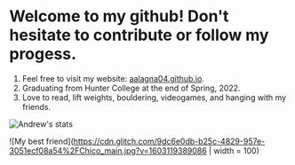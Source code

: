 # Welcome to my github! Don't hesitate to contribute or follow my progess.


1. Feel free to visit my website: [aalagna04.github.io](https://aalagna04.github.io/).
2. Graduating from Hunter College at the end of Spring, 2022.
3. Love to read, lift weights, bouldering, videogames, and hanging with my friends.

![Andrew's stats](https://github-readme-stats.vercel.app/api?username=aalagna04&show_icons=true&theme=algolia)

![My best friend](https://cdn.glitch.com/9dc6e0db-b25c-4829-957e-3051ecf08a54%2FChico_main.jpg?v=1603119389086 | width = 100)
